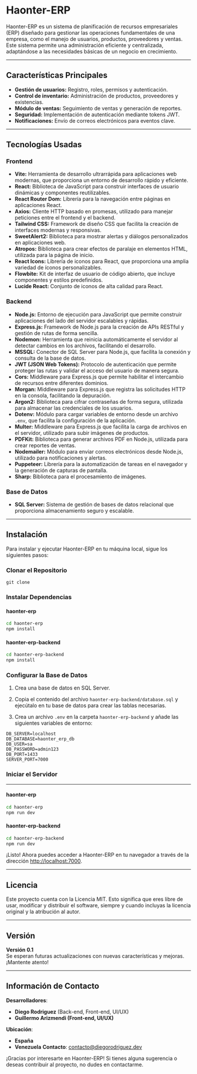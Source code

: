 # Haonter-ERP

Haonter-ERP es un sistema de planificación de recursos empresariales (ERP) diseñado para gestionar las operaciones fundamentales de una empresa, como el manejo de usuarios, productos, proveedores y ventas. Este sistema permite una administración eficiente y centralizada, adaptándose a las necesidades básicas de un negocio en crecimiento.

---

## Características Principales
- **Gestión de usuarios:** Registro, roles, permisos y autenticación.
- **Control de inventario:** Administración de productos, proveedores y existencias.
- **Módulo de ventas:** Seguimiento de ventas y generación de reportes.
- **Seguridad:** Implementación de autenticación mediante tokens JWT.
- **Notificaciones:** Envío de correos electrónicos para eventos clave.

---

## Tecnologías Usadas

### Frontend
- **Vite:** Herramienta de desarrollo ultrarrápida para aplicaciones web modernas, que proporciona un entorno de desarrollo rápido y eficiente.
- **React:** Biblioteca de JavaScript para construir interfaces de usuario dinámicas y componentes reutilizables.
- **React Router Dom:** Librería para la navegación entre páginas en aplicaciones React.
- **Axios:** Cliente HTTP basado en promesas, utilizado para manejar peticiones entre el frontend y el backend.
- **Tailwind CSS:** Framework de diseño CSS que facilita la creación de interfaces modernas y responsivas.
- **SweetAlert2:** Biblioteca para mostrar alertas y diálogos personalizados en aplicaciones web.
- **Atropos:** Biblioteca para crear efectos de paralaje en elementos HTML, utilizada para la página de inicio.
- **React Icons:** Librería de iconos para React, que proporciona una amplia variedad de íconos personalizables.
- **Flowbite:** Kit de interfaz de usuario de código abierto, que incluye componentes y estilos predefinidos.
- **Lucide React:** Conjunto de iconos de alta calidad para React.

### Backend
- **Node.js:** Entorno de ejecución para JavaScript que permite construir aplicaciones del lado del servidor escalables y rápidas.
- **Express.js:** Framework de Node.js para la creación de APIs RESTful y gestión de rutas de forma sencilla.
- **Nodemon:** Herramienta que reinicia automáticamente el servidor al detectar cambios en los archivos, facilitando el desarrollo.
- **MSSQL:** Conector de SQL Server para Node.js, que facilita la conexión y consulta de la base de datos.
- **JWT (JSON Web Tokens):** Protocolo de autenticación que permite proteger las rutas y validar el acceso del usuario de manera segura.
- **Cors:** Middleware para Express.js que permite habilitar el intercambio de recursos entre diferentes dominios.
- **Morgan:** Middleware para Express.js que registra las solicitudes HTTP en la consola, facilitando la depuración.
- **Argon2:** Biblioteca para cifrar contraseñas de forma segura, utilizada para almacenar las credenciales de los usuarios.
- **Dotenv:** Módulo para cargar variables de entorno desde un archivo `.env`, que facilita la configuración de la aplicación.
- **Multer:** Middleware para Express.js que facilita la carga de archivos en el servidor, utilizado para subir imágenes de productos.
- **PDFKit:** Biblioteca para generar archivos PDF en Node.js, utilizada para crear reportes de ventas.
- **Nodemailer:** Módulo para enviar correos electrónicos desde Node.js, utilizado para notificaciones y alertas.
- **Puppeteer:** Librería para la automatización de tareas en el navegador y la generación de capturas de pantalla.
- **Sharp:** Biblioteca para el procesamiento de imágenes.

### Base de Datos
- **SQL Server:** Sistema de gestión de bases de datos relacional que proporciona almacenamiento seguro y escalable.
---

## Instalación
Para instalar y ejecutar Haonter-ERP en tu máquina local, sigue los siguientes pasos:

### Clonar el Repositorio
```github
git clone
```

### Instalar Dependencias
#### haonter-erp
```bash
cd haonter-erp
npm install
```

#### haonter-erp-backend
```bash
cd haonter-erp-backend
npm install
```

### Configurar la Base de Datos
1. Crea una base de datos en SQL Server.

2. Copia el contenido del archivo `haonter-erp-backend/database.sql` y ejecútalo en tu base de datos para crear las tablas necesarias.

3. Crea un archivo `.env` en la carpeta `haonter-erp-backend` y añade las siguientes variables de entorno:

```env
DB_SERVER=localhost
DB_DATABASE=haonter_erp_db
DB_USER=sa
DB_PASSWORD=admin123
DB_PORT=1433
SERVER_PORT=7000
```

### Iniciar el Servidor
---
#### haonter-erp
```bash
cd haonter-erp
npm run dev
```

#### haonter-erp-backend
```bash
cd haonter-erp-backend
npm run dev
```

¡Listo! Ahora puedes acceder a Haonter-ERP en tu navegador a través de la dirección [http://localhost:7000](http://localhost:7000]).

---
## Licencia
Este proyecto cuenta con la Licencia MIT. Esto significa que eres libre de usar, modificar y distribuir el software, siempre y cuando incluyas la licencia original y la atribución al autor.

---

## Versión
**Versión 0.1**  
Se esperan futuras actualizaciones con nuevas características y mejoras. ¡Mantente atento!

---

## Información de Contacto
**Desarrolladores**: 
  - **Diego Rodriguez**  (Back-end, Front-end, UI/UX)
  - **Guillermo Arizmendi (Front-end, UI/UX)**
 
**Ubicación**: 
  - **España**
  - **Venezuela**
**Contacto**: [contacto@diegorodriguez.dev](mailto:contacto@diegorodriguez.dev)

¡Gracias por interesarte en Haonter-ERP! 
Si tienes alguna sugerencia o deseas contribuir al proyecto, no dudes en contactarme.

